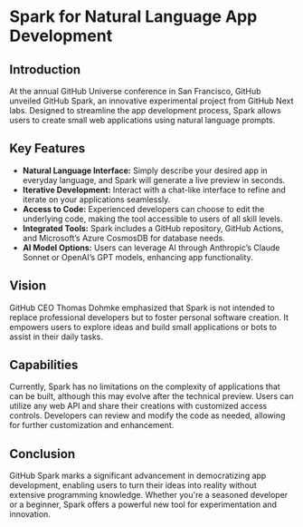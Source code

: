 # Spark for Natural Language App Development

## Introduction
At the annual GitHub Universe conference in San Francisco, GitHub unveiled GitHub Spark, an innovative experimental project from GitHub Next labs. Designed to streamline the app development process, Spark allows users to create small web applications using natural language prompts.

## Key Features
- <b>Natural Language Interface:</b> Simply describe your desired app in everyday language, and Spark will generate a live preview in seconds.
- <b>Iterative Development:</b> Interact with a chat-like interface to refine and iterate on your applications seamlessly.
- <b>Access to Code:</b> Experienced developers can choose to edit the underlying code, making the tool accessible to users of all skill levels.
- <b>Integrated Tools:</b> Spark includes a GitHub repository, GitHub Actions, and Microsoft’s Azure CosmosDB for database needs.
- <b>AI Model Options:</b> Users can leverage AI through Anthropic’s Claude Sonnet or OpenAI’s GPT models, enhancing app functionality.

## Vision
GitHub CEO Thomas Dohmke emphasized that Spark is not intended to replace professional developers but to foster personal software creation. It empowers users to explore ideas and build small applications or bots to assist in their daily tasks.

## Capabilities
Currently, Spark has no limitations on the complexity of applications that can be built, although this may evolve after the technical preview. Users can utilize any web API and share their creations with customized access controls. Developers can review and modify the code as needed, allowing for further customization and enhancement.

## Conclusion
GitHub Spark marks a significant advancement in democratizing app development, enabling users to turn their ideas into reality without extensive programming knowledge. Whether you're a seasoned developer or a beginner, Spark offers a powerful new tool for experimentation and innovation.
